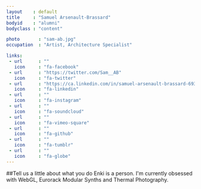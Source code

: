 ```yaml
---
layout    : default
title     : "Samuel Arsenault-Brassard"
bodyid    : "alumni"
bodyclass : "content"

photo       : "sam-ab.jpg"
occupation  : "Artist, Architecture Specialist"

links:
 - url      : ""
   icon     : "fa-facebook"
 - url      : "https://twitter.com/Sam__AB"
   icon     : "fa-twitter"
 - url      : "https://ca.linkedin.com/in/samuel-arsenault-brassard-69340a78"
   icon     : "fa-linkedin"
 - url      : ""
   icon     : "fa-instagram"
 - url      : ""
   icon     : "fa-soundcloud"
 - url      : ""
   icon     : "fa-vimeo-square"
 - url      : ""
   icon     : "fa-github"
 - url      : ""
   icon     : "fa-tumblr"
 - url      : ""
   icon     : "fa-globe"
---
```


##Tell us a little about what you do
Enki is a person. I'm currently obsessed with WebGL, Eurorack Modular Synths and Thermal Photography.